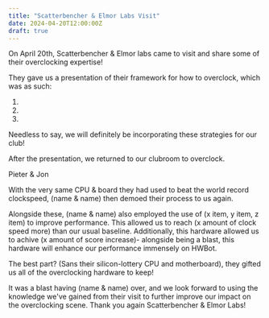 ```yaml
---
title: "Scatterbencher & Elmor Labs Visit"
date: 2024-04-20T12:00:00Z
draft: true
---
```


On April 20th, Scatterbencher & Elmor labs came to visit and share some of their overclocking expertise!


They gave us a presentation of their framework for how to overclock, which was as such:

1) 
2) 
3) 

Needless to say, we will definitely be incorporating these strategies for our club!

After the presentation, we returned to our clubroom to overclock.

Pieter & Jon

With the very same CPU & board they had used to beat the world record clockspeed, (name & name) then demoed their process to us again. 

Alongside these, (name & name) also employed the use of (x item, y item, z item) to improve performance. This allowed us to reach (x amount of clock speed more) than our usual baseline. Additionally, this hardware allowed us to achive (x amount of score increase)- alongside being a blast, this hardware will enhance our performance immensely on HWBot.

The best part? (Sans their silicon-lottery CPU and motherboard), they gifted us all of the overclocking hardware to keep!

It was a blast having (name & name) over, and we look forward to using the knowledge we've gained from their visit to further improve our impact on the overclocking scene. Thank you again Scatterbencher & Elmor Labs!